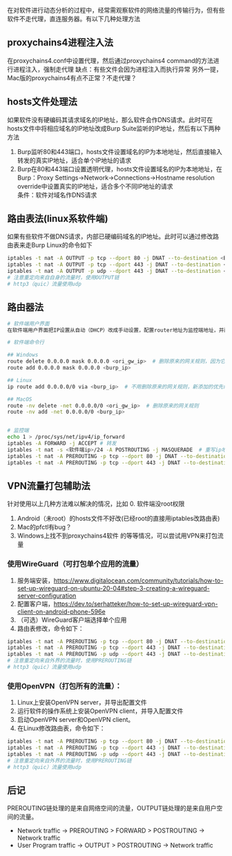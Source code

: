 在对软件进行动态分析的过程中，经常需观察软件的网络流量的传输行为，但有些软件不走代理，直连服务器。有以下几种处理方法
## proxychains4进程注入法
在proxychains4.conf中设置代理，然后通过proxychains4 command的方法进行进程注入，强制走代理
缺点：有些文件会因为进程注入而执行异常
另外一提，Mac版的proxychains4有点不正常？不走代理？
## hosts文件处理法
如果软件没有硬编码其请求域名的IP地址，那么软件会作DNS请求。此时可在hosts文件中将相应域名的IP地址改成Burp Suite监听的IP地址，然后有以下两种方法
1. Burp监听80和443端口，hosts文件设置域名的IP为本地地址，然后直接输入转发的真实IP地址，适合单个IP地址的请求
2. Burp在80和443端口设置透明代理，hosts文件设置域名的IP为本地地址，在Burp：Proxy Settings->Network->Connections->Hostname resolution override中设置真实的IP地址，适合多个不同IP地址的请求<br>
条件：软件对域名作DNS请求

## 路由表法(linux系软件端)
如果有些软件不做DNS请求，内部已硬编码域名的IP地址。此时可以通过修改路由表来走Burp
Linux的命令如下
```bash
iptables -t nat -A OUTPUT -p tcp --dport 80 -j DNAT --to-destination <Burp_IP>:8080
iptables -t nat -A OUTPUT -p tcp --dport 443 -j DNAT --to-destination <Burp_IP>:8080
iptables -t nat -A OUTPUT -p udp --dport 443 -j DNAT --to-destination <Burp_IP>:8080
# 注意重定向来自自身的流量时，使用OUTPUT链
# http3（quic）流量使用udp
```

## 路由器法
```bash
# 软件端用户界面
在软件端用户界面把IP设置从自动（DHCP）改成手动设置，配置router地址为监控端地址，并配置IP地址，子网掩码和DNS服务器地址

# 软件端命令行

## Windows
route delete 0.0.0.0 mask 0.0.0.0 <ori_gw_ip>  # 删除原来的网关规则，因为它的优先级（metric）更高
route add 0.0.0.0 mask 0.0.0.0 <burp_ip>

## Linux
ip route add 0.0.0.0/0 via <burp_ip>  # 不用删除原来的网关规则，新添加的优先级（metric）更高

## MacOS
route -nv delete -net 0.0.0.0/0 <ori_gw_ip>  # 删除原来的网关规则
route -nv add -net 0.0.0.0/0 <burp_ip>


# 监控端
echo 1 > /proc/sys/net/ipv4/ip_forward
iptables -A FORWARD -j ACCEPT # 转发
iptables -t nat -s <软件端ip>/24 -A POSTROUTING -j MASQUERADE  # 重写ip地址
iptables -t nat -A PREROUTING -p tcp --dport 80 -j DNAT --to-destination <burp_ip>:8080    # <burp_ip> 为eth0的ip，不可为127.0.0.1
iptables -t nat -A PREROUTING -p tcp --dport 443 -j DNAT --to-destination <burp_ip>:8080   # <burp_ip> 为eth0的ip，不可为127.0.0.1
```

## VPN流量打包辅助法
针对使用以上几种方法难以解决的情况，比如
0. 软件端没root权限
1. Android（未root）的hosts文件不好改(已经root的直接用iptables改路由表)
2. Mac的pfctl有bug？
3. Windows上找不到proxychains4软件
的等等情况，可以尝试用VPN来打包流量
### 使用WireGuard（可打包单个应用的流量）
1. 服务端安装，https://www.digitalocean.com/community/tutorials/how-to-set-up-wireguard-on-ubuntu-20-04#step-3-creating-a-wireguard-server-configuration
2. 配置客户端，https://dev.to/serhatteker/how-to-set-up-wireguard-vpn-client-on-android-phone-596e
3. （可选）WireGuard客户端选择单个应用
4. 路由表修改，命令如下：
```bash
iptables -t nat -A PREROUTING -p tcp --dport 80 -j DNAT --to-destination <Burp_IP>:8080
iptables -t nat -A PREROUTING -p tcp --dport 443 -j DNAT --to-destination <Burp_IP>:8080
iptables -t nat -A PREROUTING -p udp --dport 443 -j DNAT --to-destination <Burp_IP>:8080
# 注意重定向来自外界的流量时，使用PREROUTING链
# http3（quic）流量使用udp
```
### 使用OpenVPN（打包所有的流量）：
1. Linux上安装OpenVPN server，并导出配置文件
2. 运行软件的操作系统上安装OpenVPN client，并导入配置文件
3. 启动OpenVPN server和OpenVPN client。
4. 在Linux修改路由表，命令如下：
```bash
iptables -t nat -A PREROUTING -p tcp --dport 80 -j DNAT --to-destination <Burp_IP>:8080
iptables -t nat -A PREROUTING -p tcp --dport 443 -j DNAT --to-destination <Burp_IP>:8080
iptables -t nat -A PREROUTING -p udp --dport 443 -j DNAT --to-destination <Burp_IP>:8080
# 注意重定向来自外界的流量时，使用PREROUTING链
# http3（quic）流量使用udp
```

## 后记
PREROUTING链处理的是来自网络空间的流量，OUTPUT链处理的是来自用户空间的流量。
* Network traffic -> PREROUTING > FORWARD > POSTROUTING -> Network traffic
* User Program traffic -> OUTPUT > POSTROUTING -> Network traffic
